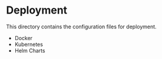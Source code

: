 # Deployment

This directory contains the configuration files for deployment.

- Docker
- Kubernetes
- Helm Charts
